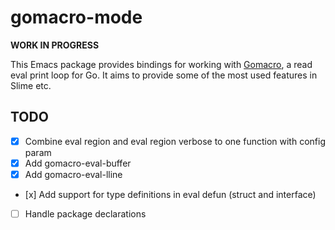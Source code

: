 # gomacro-mode

**WORK IN PROGRESS**

This Emacs package provides bindings for working with [Gomacro](https://github.com/cosmos72/gomacro), a read eval print loop for Go.
It aims to provide some of the most used features in Slime etc.


## TODO

- [x] Combine eval region and eval region verbose to one function with config param
- [x] Add gomacro-eval-buffer
- [x] Add gomacro-eval-lline
- [x] Add support for type definitions in eval defun (struct and interface)
- [ ] Handle package declarations
